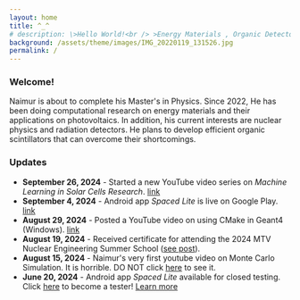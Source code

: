 ```yaml
---
layout: home
title: ^_^
# description: \>Hello World!<br /> >Energy Materials , Organic Detectors , Simulation<br /> >_
background: /assets/theme/images/IMG_20220119_131526.jpg
permalink: /
---
```


### Welcome!

Naimur is about to complete his Master's in Physics. Since 2022, He has been doing computational research on energy materials and their applications on photovoltaics. In addition, his current interests are nuclear physics and radiation detectors. He plans to develop efficient organic scintillators that can overcome their shortcomings.

### Updates

- **September 26, 2024** - Started a new YouTube video series on *Machine Learning in Solar Cells Research*. [link](https://youtube.com/playlist?list=PLNfCk2PMV0ReBUAOmfPBAQl-x4veM4D2x&si=RQjDxmXrh0R01P3u)
- **September 4, 2024** - Android app *Spaced Lite* is live on Google Play. [link](https://play.google.com/store/apps/details?id=com.naimStudio.spaced_lite&pcampaignid=web_share)
- **August 29, 2024** - Posted a YouTube video on using CMake in Geant4 (Windows). [link](https://youtu.be/biSEYYd89WI?si=L83urSUdrp9LMnUP)
- **August 19, 2024** - Received certificate for attending the 2024 MTV Nuclear Engineering Summer School ([see post](https://www.linkedin.com/posts/naimur-rahman-424658180_nuclearengineering-research-mtvconsortium-activity-7231317469259251713-FqEA?utm_source=share&utm_medium=member_desktop)).
- **August 15, 2024** - Naimur's very first youtube video on Monte Carlo Simulation. It is horrible. DO NOT click [here](https://youtu.be/5TB05tdeaD4?si=BUKSzxEjJZWryB24) to see it.
- **June 20, 2024** - Android app *Spaced Lite* available for closed testing. Click [here](https://groups.google.com/g/naimur1708105) to become a tester! [Learn more](#)
